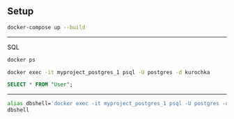## Setup

```bash
docker-compose up --build
```

---

SQL
```bash
docker ps
```
```bash
docker exec -it myproject_postgres_1 psql -U postgres -d kurochka
```
```sql
SELECT * FROM "User";
```
---
```bash
alias dbshell='docker exec -it myproject_postgres_1 psql -U postgres -d myapp'
dbshell
```